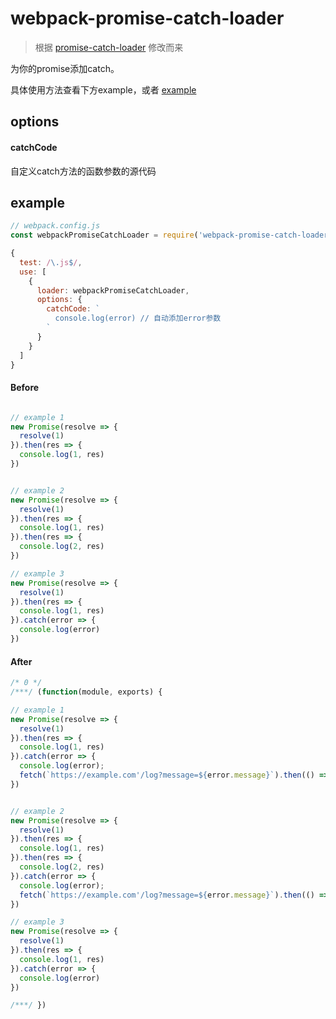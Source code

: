 # webpack-promise-catch-loader
> 根据 [promise-catch-loader](https://github.com/xuqiang521/promise-catch-loader) 修改而来

为你的promise添加catch。

具体使用方法查看下方example，或者 [example](https://github.com/Lyule/webpack-promise-catch-loader/example)

## options

#### catchCode 

自定义catch方法的函数参数的源代码

## example

```javascript
// webpack.config.js
const webpackPromiseCatchLoader = require('webpack-promise-catch-loader')

{
  test: /\.js$/,
  use: [
    {
      loader: webpackPromiseCatchLoader,
      options: {
        catchCode: `
          console.log(error) // 自动添加error参数
        `
      }
    }
  ]
}
```

#### Before

```javascript

// example 1
new Promise(resolve => {
  resolve(1)
}).then(res => {
  console.log(1, res)
})


// example 2
new Promise(resolve => {
  resolve(1)
}).then(res => {
  console.log(1, res)
}).then(res => {
  console.log(2, res)
})

// example 3
new Promise(resolve => {
  resolve(1)
}).then(res => {
  console.log(1, res)
}).catch(error => {
  console.log(error)
})

```


#### After

```javascript
/* 0 */
/***/ (function(module, exports) {

// example 1
new Promise(resolve => {
  resolve(1)
}).then(res => {
  console.log(1, res)
}).catch(error => {
  console.log(error);
  fetch(`https://example.com'/log?message=${error.message}`).then(() => {})
})


// example 2
new Promise(resolve => {
  resolve(1)
}).then(res => {
  console.log(1, res)
}).then(res => {
  console.log(2, res)
}).catch(error => {
  console.log(error);
  fetch(`https://example.com'/log?message=${error.message}`).then(() => {})
})

// example 3
new Promise(resolve => {
  resolve(1)
}).then(res => {
  console.log(1, res)
}).catch(error => {
  console.log(error)
})

/***/ })
```

